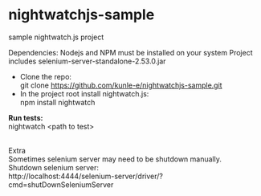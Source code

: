 # nightwatchjs-sample
sample nightwatch.js project

Dependencies: Nodejs and NPM must be installed on your system
Project includes selenium-server-standalone-2.53.0.jar

* Clone the repo:   <br/>git clone https://github.com/kunle-e/nightwatchjs-sample.git
* In the project root install nightwatch.js: <br/>npm install nightwatch

<b>Run tests:</b><br/>
nightwatch \<path to test\>

<br/>
Extra<br/>
Sometimes selenium server may need to be shutdown manually.<br/>
Shutdown selenium server:<br/>
http://localhost:4444/selenium-server/driver/?cmd=shutDownSeleniumServer
